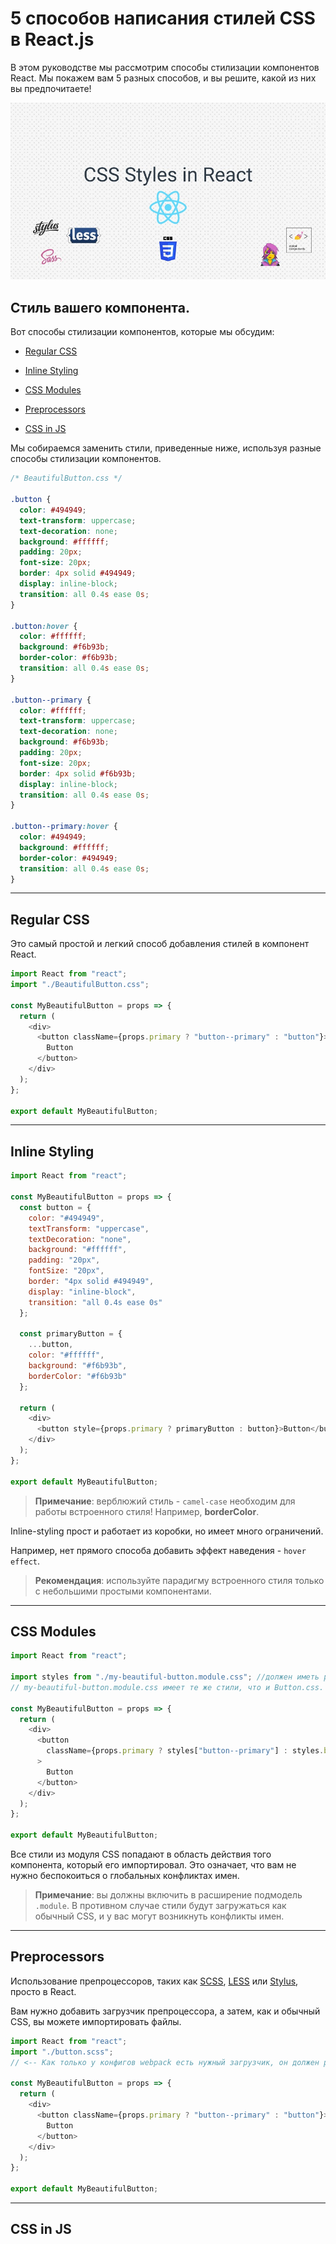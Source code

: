 # 5 способов написания стилей CSS в React.js

В этом руководстве мы рассмотрим способы стилизации компонентов React. Мы покажем вам 5 разных способов, и вы решите, какой из них вы предпочитаете!

![logo-react-css](img/logo.jpg)

## Стиль вашего компонента.

Вот способы стилизации компонентов, которые мы обсудим:

- [Regular CSS](#Regular-CSS)

- [Inline Styling](#Inline-Styling)

- [CSS Modules](#CSS-Modules)

- [Preprocessors](#Preprocessors)

- [CSS in JS](#CSS-in-JS)

Мы собираемся заменить стили, приведенные ниже, используя разные способы стилизации компонентов.

```css
/* BeautifulButton.css */

.button {
  color: #494949;
  text-transform: uppercase;
  text-decoration: none;
  background: #ffffff;
  padding: 20px;
  font-size: 20px;
  border: 4px solid #494949;
  display: inline-block;
  transition: all 0.4s ease 0s;
}

.button:hover {
  color: #ffffff;
  background: #f6b93b;
  border-color: #f6b93b;
  transition: all 0.4s ease 0s;
}

.button--primary {
  color: #ffffff;
  text-transform: uppercase;
  text-decoration: none;
  background: #f6b93b;
  padding: 20px;
  font-size: 20px;
  border: 4px solid #f6b93b;
  display: inline-block;
  transition: all 0.4s ease 0s;
}

.button--primary:hover {
  color: #494949;
  background: #ffffff;
  border-color: #494949;
  transition: all 0.4s ease 0s;
}
```

---

## Regular CSS

Это самый простой и легкий способ добавления стилей в компонент React.

```js
import React from "react";
import "./BeautifulButton.css";

const MyBeautifulButton = props => {
  return (
    <div>
      <button className={props.primary ? "button--primary" : "button"}>
        Button
      </button>
    </div>
  );
};

export default MyBeautifulButton;
```

---

## Inline Styling

```js
import React from "react";

const MyBeautifulButton = props => {
  const button = {
    color: "#494949",
    textTransform: "uppercase",
    textDecoration: "none",
    background: "#ffffff",
    padding: "20px",
    fontSize: "20px",
    border: "4px solid #494949",
    display: "inline-block",
    transition: "all 0.4s ease 0s"
  };

  const primaryButton = {
    ...button,
    color: "#ffffff",
    background: "#f6b93b",
    borderColor: "#f6b93b"
  };

  return (
    <div>
      <button style={props.primary ? primaryButton : button}>Button</button>
    </div>
  );
};

export default MyBeautifulButton;
```

> **Примечание**: верблюжий стиль - `camel-case` необходим для работы встроенного стиля! Например, **borderColor**.

Inline-styling прост и работает из коробки, но имеет много ограничений.

Например, нет прямого способа добавить эффект наведения - `hover effect`.

> **Рекомендация**: используйте парадигму встроенного стиля только с небольшими простыми компонентами.

---

## CSS Modules

```js
import React from "react";

import styles from "./my-beautiful-button.module.css"; //должен иметь расширение .module.css.
// my-beautiful-button.module.css имеет те же стили, что и Button.css.

const MyBeautifulButton = props => {
  return (
    <div>
      <button
        className={props.primary ? styles["button--primary"] : styles.button}
      >
        Button
      </button>
    </div>
  );
};

export default MyBeautifulButton;
```

Все стили из модуля CSS попадают в область действия того компонента, который его импортировал. Это означает, что вам не нужно беспокоиться о глобальных конфликтах имен.

> **Примечание**: вы должны включить в расширение подмодель `.module`. В противном случае стили будут загружаться как обычный CSS, и у вас могут возникнуть конфликты имен.

---

## Preprocessors

Использование препроцессоров, таких как [SCSS](https://sass-lang.com/), [LESS](http://lesscss.org/) или [Stylus](http://stylus-lang.com/), просто в React.

Вам нужно добавить загрузчик препроцессора, а затем, как и обычный CSS, вы можете импортировать файлы.

```js
import React from "react";
import "./button.scss";
// <-- Как только у конфигов webpack есть нужный загрузчик, он должен работать как обычный scss.

const MyBeautifulButton = props => {
  return (
    <div>
      <button className={props.primary ? "button--primary" : "button"}>
        Button
      </button>
    </div>
  );
};

export default MyBeautifulButton;
```

---

## CSS in JS
